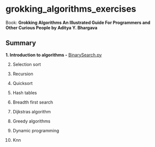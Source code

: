 # grokking_algorithms_exercises

Book: **Grokking Algorithms An Illustrated Guide For Programmers and Other Curious People by Aditya Y. Bhargava**

## Summary

**1. Introduction to algorithms -** [BinarySearch.py](https://github.com/deborafaria01/grokking_algorithms_exercises/blob/main/BinarySearch.py)

2. Selection sort

3. Recursion

4. Quicksort

5. Hash tables

6. Breadth first search

7. Dijkstras algorithm

8. Greedy algorithms

9. Dynamic programming

10. Knn
